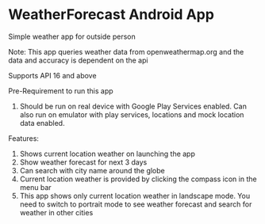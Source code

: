 # WeatherForecast Android App
Simple weather app for outside person

Note: This app queries weather data from openweathermap.org and the data and accuracy is dependent on the api

Supports API 16 and above

Pre-Requirement to run this app
1. Should be run on real device with Google Play Services enabled. Can also run on emulator with play services, locations and mock location data enabled.

Features:
1. Shows current location weather on launching the app
2. Show weather forecast for next 3 days
3. Can search with city name around the globe
4. Current location weather is provided by clicking the compass icon in the menu bar
5. This app shows only current location weather in landscape mode. You need to switch to portrait mode to see weather forecast and search for weather in other cities

